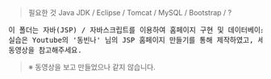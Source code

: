 > 필요한 것
> Java JDK / Eclipse / Tomcat / MySQL / Bootstrap / ?

<pre>이 폴더는 자바(JSP) / 자바스크립트를 이용하여 홈페이지 구현 및 데이터베이스 연동 등에 대해서 기술한 곳이며,
실습은 Youtube의 '동빈나' 님의 JSP 홈페이지 만들기를 통해 제작하였고, 세부적 내용(서버 설정, 자바 세부 설정)은
동영상을 참고해주세요.</pre>

> ※ 동영상을 보고 만들었으나 같지 않습니다.
